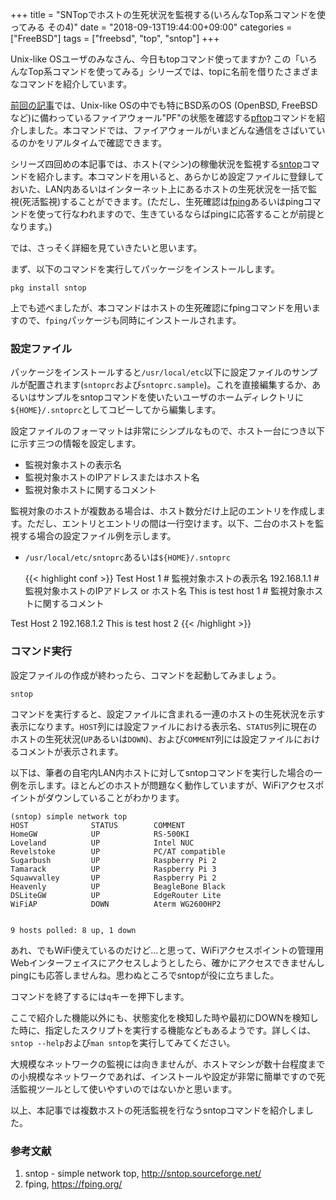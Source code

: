 +++
title = "SNTopでホストの生死状況を監視する(いろんなTop系コマンドを使ってみる その4)"
date = "2018-09-13T19:44:00+09:00"
categories = ["FreeBSD"]
tags = ["freebsd", "top", "sntop"]
+++

Unix-like OSユーザのみなさん、今日もtopコマンド使ってますか? この「いろんなTop系コマンドを使ってみる」シリーズでは、topに名前を借りたさまざまなコマンドを紹介しています。

[前回の記事](/post/freebsd-pftop/)では、Unix-like OSの中でも特にBSD系のOS (OpenBSD, FreeBSDなど)に備わっているファイアウォール"PF"の状態を確認する[pftop](https://repology.org/metapackage/pftop/information)コマンドを紹介しました。本コマンドでは、ファイアウォールがいまどんな通信をさばいているのかをリアルタイムで確認できます。

シリーズ四回めの本記事では、ホスト(マシン)の稼働状況を監視する[sntop](http://sntop.sourceforge.net/)コマンドを紹介します。本コマンドを用いると、あらかじめ設定ファイルに登録しておいた、LAN内あるいはインターネット上にあるホストの生死状況を一括で監視(死活監視)することができます。(ただし、生死確認は[fping](https://fping.org/)あるいはpingコマンドを使って行なわれますので、生きているならばpingに応答することが前提となります。)

では、さっそく詳細を見ていきたいと思います。

まず、以下のコマンドを実行してパッケージをインストールします。

``` shell
pkg install sntop
```

上でも述べましたが、本コマンドはホストの生死確認にfpingコマンドを用いますので、`fping`パッケージも同時にインストールされます。

### 設定ファイル
パッケージをインストールすると`/usr/local/etc`以下に設定ファイルのサンプルが配置されます(`sntoprc`および`sntoprc.sample`)。これを直接編集するか、あるいはサンプルをsntopコマンドを使いたいユーザのホームディレクトリに`${HOME}/.sntoprc`としてコピーしてから編集します。

設定ファイルのフォーマットは非常にシンプルなもので、ホスト一台につき以下に示す三つの情報を設定します。

- 監視対象ホストの表示名
- 監視対象ホストのIPアドレスまたはホスト名
- 監視対象ホストに関するコメント

監視対象のホストが複数ある場合は、ホスト数分だけ上記のエントリを作成します。ただし、エントリとエントリの間は一行空けます。以下、二台のホストを監視する場合の設定ファイル例を示します。

- `/usr/local/etc/sntoprc`あるいは`${HOME}/.sntoprc`

    {{< highlight conf >}}
Test Host 1            # 監視対象ホストの表示名
192.168.1.1            # 監視対象ホストのIPアドレス or ホスト名
This is test host 1    # 監視対象ホストに関するコメント

Test Host 2
192.168.1.2
This is test host 2
{{< /highlight >}}

### コマンド実行
設定ファイルの作成が終わったら、コマンドを起動してみましょう。

``` shell
sntop
```

コマンドを実行すると、設定ファイルに含まれる一連のホストの生死状況を示す表示になります。`HOST`列には設定ファイルにおける表示名、`STATUS`列に現在のホストの生死状況(`UP`あるいは`DOWN`)、および`COMMENT`列には設定ファイルにおけるコメントが表示されます。

以下は、筆者の自宅内LAN内ホストに対してsntopコマンドを実行した場合の一例を示します。ほとんどのホストが問題なく動作していますが、WiFiアクセスポイントがダウンしていることがわかります。

``` shell-session
(sntop) simple network top
HOST              STATUS        COMMENT
HomeGW            UP            RS-500KI
Loveland          UP            Intel NUC
Revelstoke        UP            PC/AT compatible
Sugarbush         UP            Raspberry Pi 2
Tamarack          UP            Raspberry Pi 3
Squawvalley       UP            Raspberry Pi 2
Heavenly          UP            BeagleBone Black
DSLiteGW          UP            EdgeRouter Lite
WiFiAP            DOWN          Aterm WG2600HP2


9 hosts polled: 8 up, 1 down
```

あれ、でもWiFi使えているのだけど…と思って、WiFiアクセスポイントの管理用Webインターフェイスにアクセスしようとしたら、確かにアクセスできませんしpingにも応答しませんね。思わぬところでsntopが役に立ちました。

コマンドを終了するには`q`キーを押下します。

ここで紹介した機能以外にも、状態変化を検知した時や最初にDOWNを検知した時に、指定したスクリプトを実行する機能などもあるようです。詳しくは、`sntop --help`および`man sntop`を実行してみてください。

大規模なネットワークの監視には向きませんが、ホストマシンが数十台程度までの小規模なネットワークであれば、インストールや設定が非常に簡単ですので死活監視ツールとして使いやすいのではないかと思います。

以上、本記事では複数ホストの死活監視を行なうsntopコマンドを紹介しました。

### 参考文献
1. sntop - simple network top, http://sntop.sourceforge.net/
1. fping, https://fping.org/
